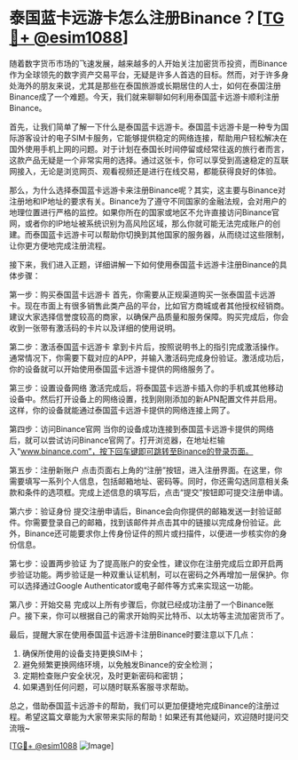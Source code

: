 # 泰国蓝卡远游卡怎么注册Binance？[[TG💪+ @esim1088](https://t.me/s/esim1088)]

随着数字货币市场的飞速发展，越来越多的人开始关注加密货币投资，而Binance作为全球领先的数字资产交易平台，无疑是许多人首选的目标。然而，对于许多身处海外的朋友来说，尤其是那些在泰国旅游或长期居住的人士，如何在泰国注册Binance成了一个难题。今天，我们就来聊聊如何利用泰国蓝卡远游卡顺利注册Binance。

首先，让我们简单了解一下什么是泰国蓝卡远游卡。泰国蓝卡远游卡是一种专为国际游客设计的电子SIM卡服务，它能够提供稳定的网络连接，帮助用户轻松解决在国外使用手机上网的问题。对于计划在泰国长时间停留或经常往返的旅行者而言，这款产品无疑是一个非常实用的选择。通过这张卡，你可以享受到高速稳定的互联网接入，无论是浏览网页、观看视频还是进行在线交易，都能获得良好的体验。

那么，为什么选择泰国蓝卡远游卡来注册Binance呢？其实，这主要与Binance对注册地和IP地址的要求有关。Binance为了遵守不同国家的金融法规，会对用户的地理位置进行严格的监控。如果你所在的国家或地区不允许直接访问Binance官网，或者你的IP地址被系统识别为高风险区域，那么你就可能无法完成账户的创建。而泰国蓝卡远游卡可以帮助你切换到其他国家的服务器，从而绕过这些限制，让你更方便地完成注册流程。

接下来，我们进入正题，详细讲解一下如何使用泰国蓝卡远游卡注册Binance的具体步骤：

第一步：购买泰国蓝卡远游卡
首先，你需要从正规渠道购买一张泰国蓝卡远游卡。现在市面上有很多销售此类产品的平台，比如官方商城或者其他授权经销商。建议大家选择信誉度较高的商家，以确保产品质量和服务保障。购买完成后，你会收到一张带有激活码的卡片以及详细的使用说明。

第二步：激活泰国蓝卡远游卡
拿到卡片后，按照说明书上的指引完成激活操作。通常情况下，你需要下载对应的APP，并输入激活码完成身份验证。激活成功后，你的设备就可以开始使用泰国蓝卡远游卡提供的网络服务了。

第三步：设置设备网络
激活完成后，将泰国蓝卡远游卡插入你的手机或其他移动设备中。然后打开设备上的网络设置，找到刚刚添加的新APN配置文件并启用。这样，你的设备就能通过泰国蓝卡远游卡提供的网络连接上网了。

第四步：访问Binance官网
当你的设备成功连接到泰国蓝卡远游卡提供的网络后，就可以尝试访问Binance官网了。打开浏览器，在地址栏输入“www.binance.com”，按下回车键即可跳转至Binance的登录页面。

第五步：注册新账户
点击页面右上角的“注册”按钮，进入注册界面。在这里，你需要填写一系列个人信息，包括邮箱地址、密码等。同时，你还需勾选同意相关条款和条件的选项框。完成上述信息的填写后，点击“提交”按钮即可提交注册申请。

第六步：验证身份
提交注册申请后，Binance会向你提供的邮箱发送一封验证邮件。你需要登录自己的邮箱，找到该邮件并点击其中的链接以完成身份验证。此外，Binance还可能要求你上传身份证件的照片或扫描件，以便进一步核实你的身份信息。

第七步：设置两步验证
为了提高账户的安全性，建议你在注册完成后立即开启两步验证功能。两步验证是一种双重认证机制，可以在密码之外再增加一层保护。你可以选择通过Google Authenticator或电子邮件等方式来实现这一功能。

第八步：开始交易
完成以上所有步骤后，你就已经成功注册了一个Binance账户。接下来，你可以根据自己的需求开始购买比特币、以太坊等主流加密货币了。

最后，提醒大家在使用泰国蓝卡远游卡注册Binance时要注意以下几点：
1. 确保所使用的设备支持更换SIM卡；
2. 避免频繁更换网络环境，以免触发Binance的安全检测；
3. 定期检查账户安全状况，及时更新密码和密钥；
4. 如果遇到任何问题，可以随时联系客服寻求帮助。

总之，借助泰国蓝卡远游卡的帮助，我们可以更加便捷地完成Binance的注册过程。希望这篇文章能为大家带来实际的帮助！如果还有其他疑问，欢迎随时提问交流哦~

[[TG💪+ @esim1088](https://t.me/s/esim1088) ![Image](https://i.postimg.cc/4NQfJmqS/Snipaste-2025-05-13-00-14-12.png)]